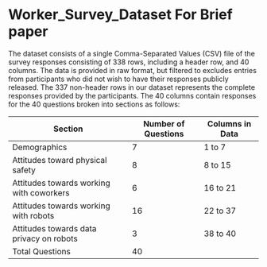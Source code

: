 # Worker_Survey_Dataset For Brief paper

The dataset consists of a single Comma-Separated Values (CSV) file of the survey responses consisting of 338 rows, including a header row, and 40 columns. The data is provided in raw format, but filtered to excludes entries from participants who did not wish to have their responses publicly released. The 337 non-header rows in our dataset represents the complete responses provided by the participants. The 40 columns contain responses for the 40 questions broken into sections as follows: 


| Section |	Number of Questions	| Columns in Data |
| ------------- | ------------- | ------------- |
| Demographics |	7	| 1 to 7 |
| Attitudes toward physical safety |	8	| 8 to 15 |
| Attitudes towards working with coworkers |	6	| 16 to 21 |
| Attitudes towards working with robots	| 16 |	22 to 37 |
| Attitudes towards data privacy on robots	| 3 |	38 to 40 |
| Total Questions	| 40 |  |	
